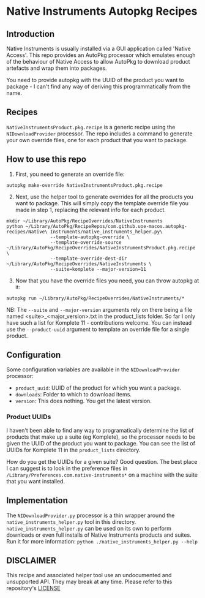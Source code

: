 # Native Instruments Autopkg Recipes

## Introduction
Native Instruments is usually installed via a GUI application called 'Native Access'. This repo provides an AutoPkg processor which emulates enough of the behaviour of Native Access to allow AutoPkg to download product artefacts and wrap them into packages.

You need to provide autopkg with the UUID of the product you want to package - I can't find any way of deriving this programmatically from the name. 

## Recipes
`NativeInstrumentsProduct.pkg.recipe` is a generic recipe using the `NIDownloadProvider` processor. The repo includes a command to generate your own override files, one for each product that you want to package.

## How to use this repo

1. First, you need to generate an override file: 
```
autopkg make-override NativeInstrumentsProduct.pkg.recipe
```
2. Next, use the helper tool to generate overrides for all the products you want to package. This will simply copy the template override file you made in step 1, replacing the relevant info for each product.
```
mkdir ~/Library/AutoPkg/RecipeOverrides/NativeInstruments
python ~/Library/AutoPkg/RecipeRepos/com.github.uoe-macos.autopkg-recipes/Native\ Instruments/native_instruments_helper.py\
                --template-autopkg-override \
                --template-override-source ~/Library/AutoPkg/RecipeOverrides/NativeInstrumentsProduct.pkg.recipe \
                --template-override-dest-dir ~/Library/AutoPkg/RecipeOverrides/NativeInstruments \
                --suite=komplete --major-version=11
```
3. Now that you have the override files you need, you can throw autopkg at it: 
```
autopkg run ~/Library/AutoPkg/RecipeOverrides/NativeInstruments/*
```

NB: The `--suite` and `--major-version` arguments rely on there being a file named \<suite\>\_\<major_version\>.txt in the product_lists folder. So far I only have such a list for Komplete 11 - contributions welcome.
You can instead use the `--product-uuid` argument to template an override file for a single product.


## Configuration
Some configuration variables are available in the `NIDownloadProvider` processor:

* `product_uuid`: UUID of the product for which you want a package. 
* `downloads`: Folder to which to download items.
* `version`: This does nothing. You get the latest version. 

### Product UUIDs
I haven't been able to find any way to programatically determine the list of products that make up a suite (eg Komplete), so the processor needs to be given the UUID of the product you want to package. You can see the list of UUIDs for Komplete 11 in the `product_lists` directory. 

How do you get the UUIDs for a given suite? Good question. The best place I can suggest is to look in the preference files in `/Library/Preferences.com.native-instruments*` on a machine with the suite that you want installed.

## Implementation
The `NIDownloadProvider.py` processor is a thin wrapper around the `native_instruments_helper.py` tool in this directory. `native_instruments_helper.py` can be used on its own to perform downloads or even full installs of Native Instruments products and suites. Run it for more information: `python ./native_instruments_helper.py --help`

## DISCLAIMER
This recipe and associated helper tool use an undocumented and unsupported API. They may break at any time. Please refer to this repository's [LICENSE](https://github.com/UoE-macOS/autopkg-recipes/blob/master/LICENSE)
